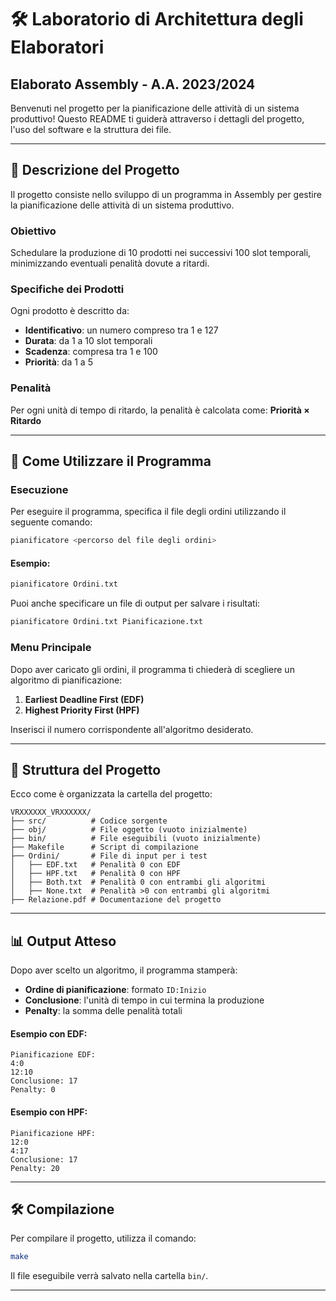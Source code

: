 # 🛠️ Laboratorio di Architettura degli Elaboratori

## Elaborato Assembly - A.A. 2023/2024

Benvenuti nel progetto per la pianificazione delle attività di un sistema produttivo! Questo README ti guiderà attraverso i dettagli del progetto, l'uso del software e la struttura dei file.

---

## 📝 Descrizione del Progetto

Il progetto consiste nello sviluppo di un programma in Assembly per gestire la pianificazione delle attività di un sistema produttivo.

### Obiettivo
Schedulare la produzione di 10 prodotti nei successivi 100 slot temporali, minimizzando eventuali penalità dovute a ritardi.

### Specifiche dei Prodotti
Ogni prodotto è descritto da:
- **Identificativo**: un numero compreso tra 1 e 127
- **Durata**: da 1 a 10 slot temporali
- **Scadenza**: compresa tra 1 e 100
- **Priorità**: da 1 a 5

### Penalità
Per ogni unità di tempo di ritardo, la penalità è calcolata come:
**Priorità × Ritardo**

---

## 🚀 Come Utilizzare il Programma

### Esecuzione
Per eseguire il programma, specifica il file degli ordini utilizzando il seguente comando:

```bash
pianificatore <percorso del file degli ordini>
```

#### Esempio:
```bash
pianificatore Ordini.txt
```

Puoi anche specificare un file di output per salvare i risultati:

```bash
pianificatore Ordini.txt Pianificazione.txt
```

### Menu Principale
Dopo aver caricato gli ordini, il programma ti chiederà di scegliere un algoritmo di pianificazione:
1. **Earliest Deadline First (EDF)**
2. **Highest Priority First (HPF)**

Inserisci il numero corrispondente all'algoritmo desiderato.

---

## 📂 Struttura del Progetto

Ecco come è organizzata la cartella del progetto:

```
VRXXXXXX_VRXXXXXX/
├── src/          # Codice sorgente
├── obj/          # File oggetto (vuoto inizialmente)
├── bin/          # File eseguibili (vuoto inizialmente)
├── Makefile      # Script di compilazione
├── Ordini/       # File di input per i test
│   ├── EDF.txt   # Penalità 0 con EDF
│   ├── HPF.txt   # Penalità 0 con HPF
│   ├── Both.txt  # Penalità 0 con entrambi gli algoritmi
│   ├── None.txt  # Penalità >0 con entrambi gli algoritmi
├── Relazione.pdf # Documentazione del progetto
```

---

## 📊 Output Atteso

Dopo aver scelto un algoritmo, il programma stamperà:
- **Ordine di pianificazione**: formato `ID:Inizio`
- **Conclusione**: l'unità di tempo in cui termina la produzione
- **Penalty**: la somma delle penalità totali

#### Esempio con EDF:
```
Pianificazione EDF:  
4:0  
12:10  
Conclusione: 17  
Penalty: 0
```

#### Esempio con HPF:
```
Pianificazione HPF:  
12:0  
4:17  
Conclusione: 17  
Penalty: 20
```

---

## 🛠️ Compilazione

Per compilare il progetto, utilizza il comando:

```bash
make
```

Il file eseguibile verrà salvato nella cartella `bin/`.

---

